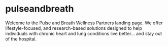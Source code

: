 # pulseandbreath
Welcome to the Pulse and Breath Wellness Partners landing page.
We offer lifestyle-focused, and research-based solutions designed to help individuals with chronic heart and lung conditions live better... and stay out of the hospital. 
